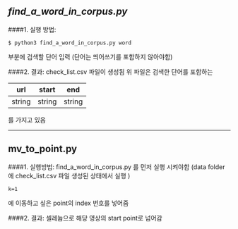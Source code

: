 ## *find_a_word_in_corpus.py*


####1. 실행 방법:
````
$ python3 find_a_word_in_corpus.py word
````
부분에 검색할 단어 입력
(단어는 띄어쓰기를 포함하지 않아야함)

####2. 결과: 
check_list.csv 파일이 생성됨
위 파일은 검색한 단어를 포함하는 

| url | start | end |
|--------|--------|---------|
|    string    |    string    |		string	|
를 가지고 있음

- - -
## mv_to_point.py


####1. 실행방법:
find_a_word_in_corpus.py
를 먼저 실행 시켜야함
(data folder에 check_list.csv 파일 생성된 상태에서 실행 )

```
k=1
```
에 이동하고 싶은 point의 index 번호를 넣어줌

####2. 결과:
셀레늄으로 해당 영상의 start point로 넘어감